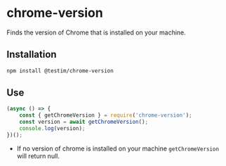 # chrome-version

Finds the version of Chrome that is installed on your machine.

## Installation
```sh
npm install @testim/chrome-version
```

## Use
```js
(async () => {
    const { getChromeVersion } = require('chrome-version');
    const version = await getChromeVersion();
    console.log(version);
})();
```

* If no version of chrome is installed on your machine `getChromeVersion` will return null.
